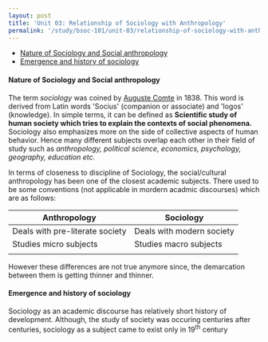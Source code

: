 ```yaml
---
layout: post
title: 'Unit 03: Relationship of Sociology with Anthropology'
permalink: '/study/bsoc-101/unit-03/relationship-of-sociology-with-anthropology.html'
---
```



- [Nature of Sociology and Social anthropology](#nature-of-sociology-and-social-anthropology)
- [Emergence and history of sociology](#emergence-and-history-of-sociology)

#### Nature of Sociology and Social anthropology

The term *sociology* was coined by [Auguste Comte](/study/reference/people/auguste-comte) in 1838. This word is derived from Latin words 'Socius' (companion or associate) and 'logos' (knowledge). In simple terms, it can be defined as **Scientific study of human society which tries to explain the contexts of social phenomena.** Sociology also emphasizes more on the side of collective aspects of human behavior. Hence many different subjects overlap each other in their field of study such as *anthropology, political science, economics, psychology, geography, education etc.* 

In terms of closeness to discipline of Sociology, the social/cultural anthropology has been one of the closest academic subjects. There used to be some conventions (not applicable in mordern acadmic discourses) which are as follows:

| Anthropology                    | Sociology                 |
|---------------------------------|---------------------------|
| Deals with pre-literate society | Deals with modern society |
| Studies micro subjects          | Studies macro subjects    |
|                                 |                           |

However these differences are not true anymore since, the demarcation between them is getting thinner and thinner. 

#### Emergence and history of sociology

Sociology as an academic discourse has relatively short history of development. Although, the study of society was occuring centuries after centuries, sociology as a subject came to exist only in 19<sup>th</sup> century
